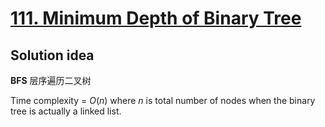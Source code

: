 # [111. Minimum Depth of Binary Tree](https://leetcode.com/problems/minimum-depth-of-binary-tree/)

## Solution idea

**BFS** 层序遍历二叉树

Time complexity = $O(n)$ where $n$ is total number of nodes when the binary tree is actually a linked list.